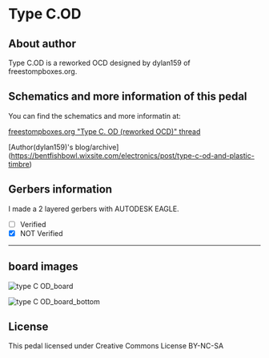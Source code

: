 # Type C.OD

## About author
Type C.OD is a reworked OCD designed by dylan159 of freestompboxes.org.

## Schematics and more information of this pedal
<p>You can find the schematics and more informatin at: </p>

[freestompboxes.org "Type C. OD (reworked OCD)" thread](https://www.freestompboxes.org/viewtopic.php?t=31284&start=20)


[Author(dylan159)'s blog/archive] (https://bentfishbowl.wixsite.com/electronics/post/type-c-od-and-plastic-timbre)


## Gerbers information
I made a 2 layered gerbers with AUTODESK EAGLE. 
- [ ] Verified
- [x] NOT Verified
---
## board images


![type C OD_board](https://user-images.githubusercontent.com/53999927/204087254-d1278fe5-16f7-4c06-ab97-92d4109dd2d8.png)

![type C OD_board_bottom](https://user-images.githubusercontent.com/53999927/204087262-c372a742-7088-45cf-a183-30beddc8d33e.png)

## License
This pedal licensed under Creative Commons License BY-NC-SA
